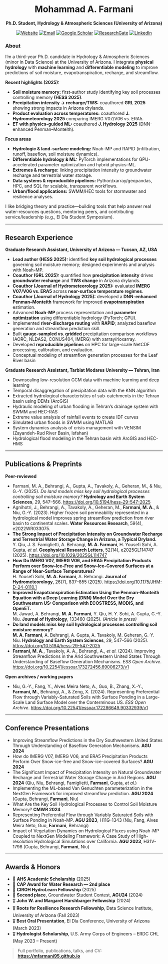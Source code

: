 <!-- Profile README for github.com/mfarmani95 -->
<h1 align="center">Mohammad A. Farmani</h1>
<p align="center"><b>Ph.D. Student, Hydrology & Atmospheric Sciences (University of Arizona)</b></p>

<p align="center">
  <a href="https://mfarmani95.github.io/Mfarmani/index.html"><img alt="Website" src="https://img.shields.io/badge/Website-Home-2ea44f?logo=firefox-browser&logoColor=white"></a>
  <a href="mailto:mohammadalifarmani95@gmail.com"><img alt="Email" src="https://img.shields.io/badge/Email-Contact-blue?logo=gmail&logoColor=white"></a>
  <a href="https://scholar.google.com/citations?user=CmjfHnIAAAAJ&hl=en"><img alt="Google Scholar" src="https://img.shields.io/badge/Google%20Scholar-Profile-4285F4?logo=google-scholar&logoColor=white"></a>
  <a href="https://www.researchgate.net/profile/Mohammad-Farmani-6/research"><img alt="ResearchGate" src="https://img.shields.io/badge/ResearchGate-Profile-00CCBB?logo=researchgate&logoColor=white"></a>
  <a href="https://www.linkedin.com/in/mohammad-farmani-841b2b180/"><img alt="LinkedIn" src="https://img.shields.io/badge/LinkedIn-Connect-0A66C2?logo=linkedin&logoColor=white"></a>
</p>

### About
I’m a third-year Ph.D. candidate in Hydrology & Atmospheric Sciences (minor in Data Science) at the University of Arizona. I integrate **physical hydrology** with **machine learning** and **differentiable modeling** to improve predictions of soil moisture, evapotranspiration, recharge, and streamflow.

**Recent highlights (2025):**  
- **Soil moisture memory:** first-author study identifying key soil processes controlling memory **(HESS 2025)**.  
- **Precipitation intensity → recharge/TWS:** coauthored **GRL 2025** showing strong impacts in Arizona drylands.  
- **Product evaluation across temperatures:** coauthored **J. Hydrometeorology 2025** comparing IMERG V07/V06 vs. ERA5.  
- **ET with physics-guided ML:** coauthored **J. Hydrology 2025** (DNN-enhanced Penman–Monteith).

**Focus areas**
- **Hydrologic & land-surface modeling:** Noah-MP and RAPID (infiltration, runoff, baseflow, soil moisture dynamics).  
- **Differentiable hydrology & ML:** PyTorch implementations for GPU-accelerated parameter optimization and hybrid physics–ML.  
- **Extremes & recharge:** linking precipitation intensity to groundwater recharge and terrestrial water storage.  
- **Data systems & reproducible pipelines:** Python/xarray/geopandas, HPC, and SQL for scalable, transparent workflows.  
- **Urban/flood applications:** SWMM/HEC tools for stormwater and resilience analyses.

I like bridging theory and practice—building tools that help answer real water-resources questions, mentoring peers, and contributing service/leadership (e.g., El Día Student Symposium).

---

## Research Experience

**Graduate Research Assistant, University of Arizona — Tucson, AZ, USA**  
- **Lead author (HESS 2025):** identified **key soil hydrological processes** governing soil moisture memory; designed experiments and analysis with Noah-MP.  
- **Coauthor (GRL 2025):** quantified how **precipitation intensity** drives **groundwater recharge** and **TWS change** in Arizona drylands.  
- **Coauthor (Journal of Hydrometeorology 2025):** evaluated **IMERG V07/V06 vs. ERA5** across **near-surface temperature regimes**.  
- **Coauthor (Journal of Hydrology 2025):** developed a **DNN-enhanced Penman–Monteith** framework for improved **evapotranspiration** estimation.
- Advanced **Noah-MP** process representation and **parameter optimization** using differentiable hydrology (PyTorch; GPU).  
- Implemented **river-discharge routing** with **RAPID**; analyzed baseflow generation and streamflow prediction skill.  
- Built **gauge-sampled vs. gridded** precipitation comparison workflows (AORC, NLDAS2, CONUS404, IMERG) with xarray/rioxarray.  
- Developed **reproducible pipelines** on HPC for large-scale NetCDF processing, calibration, and evaluation.
- Conceptual modeling of streamflow generation processes for the Leaf River basin

**Graduate Research Assistant, Tarbiat Modares University — Tehran, Iran**  
- Downscaling low-resolution GCM data with machine learning and deep learning  
- Temporal disaggregation of precipitation data with the KNN algorithm  
- Extracted hydrological characteristics of sub-catchments in the Tehran basin using DEMs (ArcGIS)  
- Hydraulic modeling of urban flooding in Tehran’s drainage system with SWMM and HEC-RAS  
- Extreme value analysis of rainfall events to create IDF curves  
- Simulated urban floods in SWMM using MATLAB  
- System dynamics analysis of crisis management with VENSIM (Zayandeh-Rud River Basin, Isfahan)  
- Hydrological flood modeling in the Tehran basin with ArcGIS and HEC-HMS

---

## Publications & Preprints

**Peer-reviewed**
- Farmani, M. A., Behrangi, A., Gupta, A., Tavakoly, A., Geheran, M., & Niu, G.-Y. (2025). *Do land models miss key soil hydrological processes controlling soil moisture memory?* **Hydrology and Earth System Sciences**, 29, 547–566. https://doi.org/10.5194/hess-29-547-2025  
- Agnihotri, J., Behrangi, A., Tavakoly, A., Geheran, M., **Farmani, M. A.**, & Niu, G.-Y. (2023). Higher frozen soil permeability represented in a hydrological model improves spring streamflow prediction from river basin to continental scales. **Water Resources Research**, 59(4), e2022WR033075.
- **The Strong Impact of Precipitation Intensity on Groundwater Recharge and Terrestrial Water Storage Change in Arizona, a Typical Dryland.**  
  Y. Qiu, J. S. Famiglietti, A. Behrangi, **M. A. Farmani**, H. Yousefi Sohi, A. Gupta, *et al.* **Geophysical Research Letters**, 52(14), e2025GL114747 (2025). https://doi.org/10.1029/2025GL114747  
- **How Do IMERG V07, IMERG V06, and ERA5 Precipitation Products Perform over Snow–Ice-Free and Snow–Ice-Covered Surfaces at a Range of Near-Surface Temperatures?**  
  H. Yousefi Sohi, **M. A. Farmani**, A. Behrangi. **Journal of Hydrometeorology**, 26(7), 837–855 (2025). https://doi.org/10.1175/JHM-D-24-0110.1  
- **Improved Evapotranspiration Estimation Using the Penman–Monteith Equation with a Deep Learning (DNN) Model Over the Dry Southwestern US: Comparison with ECOSTRESS, MODIS, and OpenET.**  
  M. Jawad, A. Behrangi, **M. A. Farmani**, Y. Qiu, H. Y. Sohi, A. Gupta, G.-Y. Niu. **Journal of Hydrology**, 133460 (2025). *(Article in press)*  
- **Do land models miss key soil hydrological processes controlling soil moisture memory?**  
  **M. A. Farmani**, A. Behrangi, A. Gupta, A. Tavakoly, M. Geheran, G.-Y. Niu. **Hydrology and Earth System Sciences**, 29, 547–566 (2025). https://doi.org/10.5194/hess-29-547-2025
- **Farmani, M. A.**, Tavakoly, A. A., Behrangi, A., *et al.* (2024). Improving Streamflow Predictions in the Arid Southwestern United States Through Understanding of Baseflow Generation Mechanisms. *ESS Open Archive*. https://doi.org/10.22541/essoar.173272456.69006273/v1

**Open archives / working papers**
- Niu, G.-Y., Fang, Y., Alves Meira Neto, A., Guo, B., Zhang, X.-Y., **Farmani, M.**, Behrangi, A., & Zeng, X. (2024). Representing Preferential Flow through Variably-Saturated Soils with Surface Ponding in a Large-Scale Land Surface Model over the Conterminous US. *ESS Open Archive*. https://doi.org/10.22541/essoar.172286649.90332939/v1  



---

## Conference Presentations
- Improving Streamflow Predictions in the Dry Southwestern United States Through Understanding of Baseflow Generation Mechanisms. **AGU 2024**  
- How do IMERG V07, IMERG V06, and ERA5 Precipitation Products Perform Over Snow-ice-free and Snow-ice-covered Surfaces? **AGU 2024**  
- The Significant Impact of Precipitation Intensity on Natural Groundwater Recharge and Terrestrial Water Storage Change in Arid Regions. **AGU 2024** (Qiu, Niu, Behrangi, Famiglietti, **Farmani**, Gupta, *et al.*)  
- Implementing the ML-based Van Genuchten parameterization in the NextGen Framework for improved streamflow prediction. **AGU 2024** (Gupta, Behrangi, **Farmani**, Niu)  
- What Are the Key Soil Hydrological Processes to Control Soil Moisture Memory? **CMWR 2024**  
- Representing Preferential Flow through Variably Saturated Soils with Surface Ponding in Noah-MP. **AGU 2023**, H11G-1343 (Niu, Fang, Alves Meira Neto, Guo, **Farmani**, Behrangi)  
- Impact of Vegetation Dynamics on Hydrological Fluxes using Noah-MP Coupled to NextGen Modeling Framework: A Case Study of High-resolution Hydrological Simulations over California. **AGU 2023**, H31V-1798 (Gupta, Behrangi, **Farmani**, Niu)

---

## Awards & Honors
- 🏅 **AHS Academic Scholarship** (2025)  
- 🥈 **CAP Award for Water Research — 2nd place**
- 🏅 **CIROH HydroLearn Fellowship** (2025)  
- 🥈 **Second place**, Groundwater Student Contest, **AGU24** (2024)  
- 🎖️ **John W. and Margaret Harshbarger Fellowship** (2024)  
- 🎖️ **Roots for Resilience Research Fellowship**, Data Science Institute, University of Arizona (Fall 2023)  
- 🎖️ **Best Oral Presentation**, El Día Conference, University of Arizona (March 2023)  
- 🎖️ **Hydrologist Scholarship**, U.S. Army Corps of Engineers – ERDC CHL (May 2023 – Present)  



> Full portfolio, publications, talks, and CV: **https://mfarmani95.github.io**
